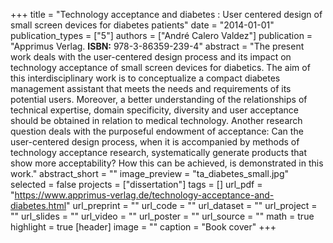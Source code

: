 +++
title = "Technology acceptance and diabetes : User centered design of small screen devices for diabetes patients"
date = "2014-01-01"
publication_types = ["5"]
authors = ["André Calero Valdez"]
publication = "Apprimus Verlag. **ISBN:** 978-3-86359-239-4"
abstract = "The present work deals with the user-centered design process and its impact on technology acceptance of small screen devices for diabetics. The aim of this interdisciplinary work is to conceptualize a compact diabetes management assistant that meets the needs and requirements of its potential users. Moreover, a better understanding of the relationships of technical expertise, domain specificity, diversity and user acceptance should be obtained in relation to medical technology. Another research question deals with the purposeful endowment of acceptance: Can the user-centered design process, when it is accompanied by methods of technology acceptance research, systematically generate products that show more acceptability? How this can be achieved, is demonstrated in this work."
abstract_short = ""
image_preview = "ta_diabetes_small.jpg"
selected = false
projects = ["dissertation"]
tags = []
url_pdf = "https://www.apprimus-verlag.de/technology-acceptance-and-diabetes.html"
url_preprint = ""
url_code = ""
url_dataset = ""
url_project = ""
url_slides = ""
url_video = ""
url_poster = ""
url_source = ""
math = true
highlight = true
[header]
image = ""
caption = "Book cover"
+++
